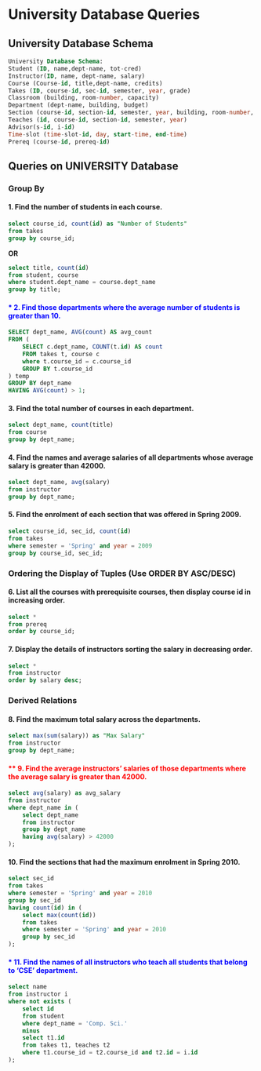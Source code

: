 # University Database Queries

## University Database Schema

```sql
University Database Schema: 
Student (ID, name,dept-name, tot-cred) 
Instructor(ID, name, dept-name, salary) 
Course (Course-id, title,dept-name, credits) 
Takes (ID, course-id, sec-id, semester, year, grade) 
Classroom (building, room-number, capacity) 
Department (dept-name, building, budget) 
Section (course-id, section-id, semester, year, building, room-number, time-slot-id) 
Teaches (id, course-id, section-id, semester, year) 
Advisor(s-id, i-id) 
Time-slot (time-slot-id, day, start-time, end-time) 
Prereq (course-id, prereq-id)
```

## Queries on UNIVERSITY Database

### **Group By**

#### **1. Find the number of students in each course.**

```sql
select course_id, count(id) as "Number of Students"
from takes
group by course_id;
```

**OR**

```sql
select title, count(id)
from student, course
where student.dept_name = course.dept_name
group by title;
```

#### <span style="color: blue">* **2. Find those departments where the average number of students is greater than 10.**</span>

```sql
SELECT dept_name, AVG(count) AS avg_count
FROM (
    SELECT c.dept_name, COUNT(t.id) AS count
    FROM takes t, course c
    where t.course_id = c.course_id
    GROUP BY t.course_id
) temp
GROUP BY dept_name
HAVING AVG(count) > 1;
```

#### **3. Find the total number of courses in each department.**

```sql
select dept_name, count(title)
from course
group by dept_name;
```

#### **4. Find the names and average salaries of all departments whose average salary is greater than 42000.**

```sql
select dept_name, avg(salary)
from instructor
group by dept_name;
```

#### **5. Find the enrolment of each section that was offered in Spring 2009.**

```sql
select course_id, sec_id, count(id)
from takes
where semester = 'Spring' and year = 2009
group by course_id, sec_id;
```

### **Ordering the Display of Tuples (Use ORDER BY ASC/DESC)**

#### **6. List all the courses with prerequisite courses, then display course id in increasing order.**

```sql
select *
from prereq
order by course_id;
```

#### **7. Display the details of instructors sorting the salary in decreasing order.**

```sql
select *
from instructor
order by salary desc;
```

### **Derived Relations**

#### **8. Find the maximum total salary across the departments.**

```sql
select max(sum(salary)) as "Max Salary"
from instructor
group by dept_name;
```

#### <span style="color: red">** **9. Find the average instructors’ salaries of those departments where the average salary is greater than 42000.**</span>

```sql
select avg(salary) as avg_salary
from instructor
where dept_name in (
    select dept_name
    from instructor
    group by dept_name
    having avg(salary) > 42000
);
```

#### **10. Find the sections that had the maximum enrolment in Spring 2010.**

```sql
select sec_id
from takes
where semester = 'Spring' and year = 2010
group by sec_id
having count(id) in (
    select max(count(id))
    from takes
    where semester = 'Spring' and year = 2010
    group by sec_id
);
```

#### <span style="color: blue">* **11. Find the names of all instructors who teach all students that belong to ‘CSE’ department.**

```sql
select name
from instructor i
where not exists (
    select id
    from student
    where dept_name = 'Comp. Sci.'
    minus
    select t1.id
    from takes t1, teaches t2
    where t1.course_id = t2.course_id and t2.id = i.id
);
```
